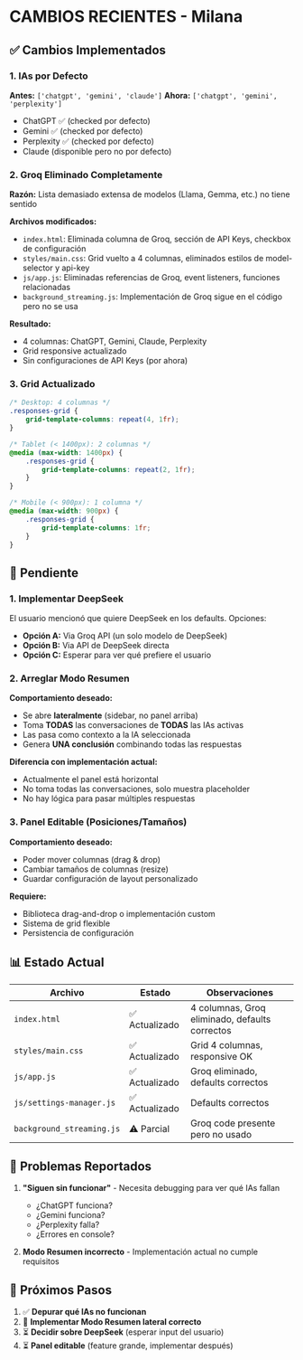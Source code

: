 # CAMBIOS RECIENTES - Milana

## ✅ Cambios Implementados

### 1. IAs por Defecto
**Antes:** `['chatgpt', 'gemini', 'claude']`
**Ahora:** `['chatgpt', 'gemini', 'perplexity']`

- ChatGPT ✅ (checked por defecto)
- Gemini ✅ (checked por defecto)
- Perplexity ✅ (checked por defecto)
- Claude (disponible pero no por defecto)

### 2. Groq Eliminado Completamente
**Razón:** Lista demasiado extensa de modelos (Llama, Gemma, etc.) no tiene sentido

**Archivos modificados:**
- `index.html`: Eliminada columna de Groq, sección de API Keys, checkbox de configuración
- `styles/main.css`: Grid vuelto a 4 columnas, eliminados estilos de model-selector y api-key
- `js/app.js`: Eliminadas referencias de Groq, event listeners, funciones relacionadas
- `background_streaming.js`: Implementación de Groq sigue en el código pero no se usa

**Resultado:**
- 4 columnas: ChatGPT, Gemini, Claude, Perplexity
- Grid responsive actualizado
- Sin configuraciones de API Keys (por ahora)

### 3. Grid Actualizado
```css
/* Desktop: 4 columnas */
.responses-grid {
    grid-template-columns: repeat(4, 1fr);
}

/* Tablet (< 1400px): 2 columnas */
@media (max-width: 1400px) {
    .responses-grid {
        grid-template-columns: repeat(2, 1fr);
    }
}

/* Mobile (< 900px): 1 columna */
@media (max-width: 900px) {
    .responses-grid {
        grid-template-columns: 1fr;
    }
}
```

## 🔄 Pendiente

### 1. Implementar DeepSeek
El usuario mencionó que quiere DeepSeek en los defaults. Opciones:
- **Opción A:** Via Groq API (un solo modelo de DeepSeek)
- **Opción B:** Via API de DeepSeek directa
- **Opción C:** Esperar para ver qué prefiere el usuario

### 2. Arreglar Modo Resumen
**Comportamiento deseado:**
- Se abre **lateralmente** (sidebar, no panel arriba)
- Toma **TODAS** las conversaciones de **TODAS** las IAs activas
- Las pasa como contexto a la IA seleccionada
- Genera **UNA conclusión** combinando todas las respuestas

**Diferencia con implementación actual:**
- Actualmente el panel está horizontal
- No toma todas las conversaciones, solo muestra placeholder
- No hay lógica para pasar múltiples respuestas

### 3. Panel Editable (Posiciones/Tamaños)
**Comportamiento deseado:**
- Poder mover columnas (drag & drop)
- Cambiar tamaños de columnas (resize)
- Guardar configuración de layout personalizado

**Requiere:**
- Biblioteca drag-and-drop o implementación custom
- Sistema de grid flexible
- Persistencia de configuración

## 📊 Estado Actual

| Archivo | Estado | Observaciones |
|---------|--------|---------------|
| `index.html` | ✅ Actualizado | 4 columnas, Groq eliminado, defaults correctos |
| `styles/main.css` | ✅ Actualizado | Grid 4 columnas, responsive OK |
| `js/app.js` | ✅ Actualizado | Groq eliminado, defaults correctos |
| `js/settings-manager.js` | ✅ Actualizado | Defaults correctos |
| `background_streaming.js` | ⚠️ Parcial | Groq code presente pero no usado |

## 🐛 Problemas Reportados

1. **"Siguen sin funcionar"** - Necesita debugging para ver qué IAs fallan
   - ¿ChatGPT funciona?
   - ¿Gemini funciona?
   - ¿Perplexity falla?
   - ¿Errores en console?

2. **Modo Resumen incorrecto** - Implementación actual no cumple requisitos

## 📝 Próximos Pasos

1. ✅ **Depurar qué IAs no funcionan**
2. 🔄 **Implementar Modo Resumen lateral correcto**
3. ⏳ **Decidir sobre DeepSeek** (esperar input del usuario)
4. ⏳ **Panel editable** (feature grande, implementar después)
